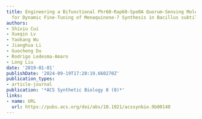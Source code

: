 ```yaml
---
title: Engineering a Bifunctional Phr60-Rap60-Spo0A Quorum-Sensing Molecular Switch
  for Dynamic Fine-Tuning of Menaquinone-7 Synthesis in Bacillus subtilis
authors:
- Shixiu Cui
- Xueqin Lv
- Yaokang Wu
- Jianghua Li
- Guocheng Du
- Rodrigo Ledesma-Amaro
- Long Liu
date: '2019-01-01'
publishDate: '2024-09-19T17:20:19.660270Z'
publication_types:
- article-journal
publication: '*ACS Synthetic Biology 8 (8)*'
links:
- name: URL
  url: https://pubs.acs.org/doi/abs/10.1021/acssynbio.9b00140
---
```

